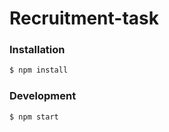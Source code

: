 # Recruitment-task


### Installation

```sh
$ npm install
```
### Development

```sh
$ npm start
```


